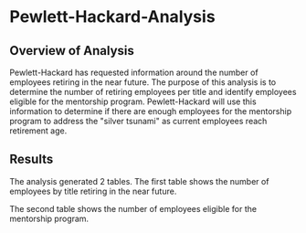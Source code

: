 # Pewlett-Hackard-Analysis

## Overview of Analysis

Pewlett-Hackard has requested information around the number of employees retiring in the near future.  The purpose of 
this analysis is to determine the number of retiring employees per title and identify employees eligible for the
mentorship program.  Pewlett-Hackard will use this information to determine if there are enough employees for 
the mentorship program to address the "silver tsunami" as current employees reach retirement age.

## Results 

The analysis generated 2 tables.  The first table shows the number of employees by title retiring in the near
future.

The second table shows the number of employees eligible for the mentorship program.
